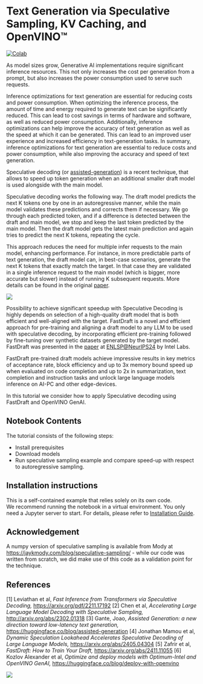 # Text Generation via Speculative Sampling, KV Caching, and OpenVINO™


[![Colab](https://colab.research.google.com/assets/colab-badge.svg)](https://colab.research.google.com/github/openvinotoolkit/openvino_notebooks/blob/latest/notebooks/speculative-sampling/speculative-sampling.ipynb)

As model sizes grow, Generative AI implementations require significant inference resources. This not only increases the cost per generation from a prompt, but also increases the power consumption used to serve such requests.

Inference optimizations for text generation are essential for reducing costs and power consumption. When optimizing the inference process, the amount of time and energy required to generate text can be significantly reduced. This can lead to cost savings in terms of hardware and software, as well as reduced power consumption. Additionally, inference optimizations can help improve the accuracy of text generation as well as the speed at which it can be generated. This can lead to an improved user experience and increased efficiency in text-generation tasks. In summary, inference optimizations for text generation are essential to reduce costs and power consumption, while also improving the accuracy and speed of text generation.


Speculative decoding (or [assisted-generation](https://huggingface.co/blog/assisted-generation#understanding-text-generation-latency)) is a recent technique, that allows to speed up token generation when an additional smaller draft model is used alongside with the main model.

Speculative decoding works the following way. The draft model predicts the next K tokens one by one in an autoregressive manner, while the main model validates these predictions and corrects them if necessary. We go through each predicted token, and if a difference is detected between the draft and main model, we stop and keep the last token predicted by the main model. Then the draft model gets the latest main prediction and again tries to predict the next K tokens, repeating the cycle.

This approach reduces the need for multiple infer requests to the main model, enhancing performance. For instance, in more predictable parts of text generation, the draft model can, in best-case scenarios, generate the next K tokens that exactly match the target. In that case they are validated in a single inference request to the main model (which is bigger, more accurate but slower) instead of running K subsequent requests. More details can be found in the original [paper](https://arxiv.org/pdf/2211.17192.pdf).

![](https://github.com/user-attachments/assets/eb999dea-d98b-42bb-835e-28d3054e1a84)

Possibility to achieve significant speedup with Speculative Decoding is highly depends on selection of a high-quality draft model that is both efficient and well-aligned with the target. FastDraft is a novel and efficient approach for pre-training and aligning a draft model to any LLM to be used with speculative decoding, by incorporating efficient pre-training followed by fine-tuning over synthetic datasets generated by the target model. FastDraft was presented in the [paper](https://arxiv.org/abs/2411.11055) at [ENLSP@NeurIPS24](https://neurips2024-enlsp.github.io/accepted_papers.html) by Intel Labs.

FastDraft pre-trained draft models achieve impressive results in key metrics of acceptance rate, block efficiency and up to 3x memory bound speed up
when evaluated on code completion and up to 2x in summarization, text completion and instruction tasks and unlock large language models inference on AI-PC and other edge-devices.

In this tutorial we consider how to apply Speculative decoding using FastDraft and OpenVINO GenAI.

## Notebook Contents

The tutorial consists of the following steps:

- Install prerequisites
- Download models
- Run speculative sampling example and compare speed-up with respect to autoregressive sampling.

## Installation instructions

This is a self-contained example that relies solely on its own code.</br>
We recommend running the notebook in a virtual environment. You only need a Jupyter server to start.
For details, please refer to [Installation Guide](../../README.md).


## Acknowledgement

A numpy version of speculative sampling is available from Mody at https://jaykmody.com/blog/speculative-sampling/ - while our code was written from scratch, we did make use of this code as a validation point for the technique.

## References
[1] Leviathan et al, *Fast Inference from Transformers via Speculative Decoding,* https://arxiv.org/pdf/2211.17192 
[2] Chen et al, *Accelerating Large Language Model Decoding with Speculative Sampling,* http://arxiv.org/abs/2302.01318
[3] Gante, Joao, *Assisted Generation: a new direction toward low-latency text generation,* https://huggingface.co/blog/assisted-generation
[4] Jonathan Mamou et al, *Dynamic Speculation Lookahead Accelerates Speculative Decoding of Large Language Models,* https://arxiv.org/abs/2405.04304
[5] Zafrir et al, *FastDraft: How to Train Your Draft,* https://arxiv.org/abs/2411.11055
[6] Kozlov Alexander et al, *Optimize and deploy models with Optimum-Intel and OpenVINO GenAI,* https://huggingface.co/blog/deploy-with-openvino

<img referrerpolicy="no-referrer-when-downgrade" src="https://static.scarf.sh/a.png?x-pxid=5b5a4db0-7875-4bfb-bdbd-01698b5b1a77&file=notebooks/speculative-sampling/README.md" />
